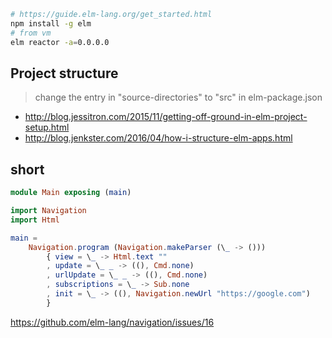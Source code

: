 ```bash
# https://guide.elm-lang.org/get_started.html
npm install -g elm
# from vm
elm reactor -a=0.0.0.0
```

## Project structure

> change the entry in "source-directories" to "src" in elm-package.json

- http://blog.jessitron.com/2015/11/getting-off-ground-in-elm-project-setup.html
- http://blog.jenkster.com/2016/04/how-i-structure-elm-apps.html

## short

```elm
module Main exposing (main)

import Navigation
import Html

main =
    Navigation.program (Navigation.makeParser (\_ -> ()))
        { view = \_ -> Html.text ""
        , update = \_ _ -> ((), Cmd.none)
        , urlUpdate = \_ _ -> ((), Cmd.none)
        , subscriptions = \_ -> Sub.none
        , init = \_ -> ((), Navigation.newUrl "https://google.com")
        }
```

https://github.com/elm-lang/navigation/issues/16
